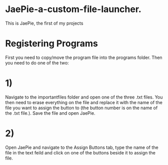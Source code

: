 # JaePie-a-custom-file-launcher.
This is JaePie, the first of my projects
# Registering Programs
First you need to copy/move the program file into the programs folder. Then you need to do one of the two:
# 1)
Navigate to the importantfiles folder and open one of the three .txt files. You then need to erase everything on the file and replace it with the name of the file you want to assign the button to (the button number is on the name of the .txt file.). Save the file and open JaePie.
# 2)
Open JaePie and navigate to the Assign Buttons tab, type the name of the file in the text feild and click on one of the buttons beside it to assign the file.
